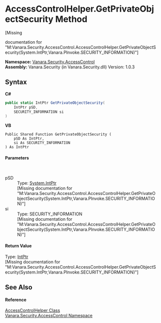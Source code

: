 # AccessControlHelper.GetPrivateObjectSecurity Method 
 

\[Missing <summary> documentation for "M:Vanara.Security.AccessControl.AccessControlHelper.GetPrivateObjectSecurity(System.IntPtr,Vanara.PInvoke.SECURITY_INFORMATION)"\]

**Namespace:**&nbsp;<a href="62a937f8-234b-6e15-2f22-272a8ae206a7">Vanara.Security.AccessControl</a><br />**Assembly:**&nbsp;Vanara.Security (in Vanara.Security.dll) Version: 1.0.3

## Syntax

**C#**<br />
``` C#
public static IntPtr GetPrivateObjectSecurity(
	IntPtr pSD,
	SECURITY_INFORMATION si
)
```

**VB**<br />
``` VB
Public Shared Function GetPrivateObjectSecurity ( 
	pSD As IntPtr,
	si As SECURITY_INFORMATION
) As IntPtr
```


#### Parameters
&nbsp;<dl><dt>pSD</dt><dd>Type: <a href="http://msdn2.microsoft.com/en-us/library/5he14kz8" target="_blank">System.IntPtr</a><br />\[Missing <param name="pSD"/> documentation for "M:Vanara.Security.AccessControl.AccessControlHelper.GetPrivateObjectSecurity(System.IntPtr,Vanara.PInvoke.SECURITY_INFORMATION)"\]</dd><dt>si</dt><dd>Type: SECURITY_INFORMATION<br />\[Missing <param name="si"/> documentation for "M:Vanara.Security.AccessControl.AccessControlHelper.GetPrivateObjectSecurity(System.IntPtr,Vanara.PInvoke.SECURITY_INFORMATION)"\]</dd></dl>

#### Return Value
Type: <a href="http://msdn2.microsoft.com/en-us/library/5he14kz8" target="_blank">IntPtr</a><br />\[Missing <returns> documentation for "M:Vanara.Security.AccessControl.AccessControlHelper.GetPrivateObjectSecurity(System.IntPtr,Vanara.PInvoke.SECURITY_INFORMATION)"\]

## See Also


#### Reference
<a href="481af0cb-3c08-3c93-e448-e028e740de95">AccessControlHelper Class</a><br /><a href="62a937f8-234b-6e15-2f22-272a8ae206a7">Vanara.Security.AccessControl Namespace</a><br />